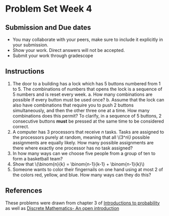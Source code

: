 # Problem Set Week 4

## Submission and Due dates

- You may collaborate with your peers, make sure to include it explicitly in your submission.
- Show your work. Direct answers will not be accepted.
- Submit your work through gradescope

## Instructions

1. The door to a building has a lock which has 5 buttons numbered from 1 to 5. The combinations of numbers that opens the lock is a sequence of 5 numbers and is reset every week.
   a. How many combinations are possible if every button must be used once?
   b. Assume that the lock can also have combinations that require you to push 2 buttons simultaneously, and then the other three one at a time. How many combinations does this permit? To clarify, in a sequence of 5 buttons, 2 consecutive buttons **must** be pressed at the same time to be considered correct.
2. A computer has 3 processors that receive *n* tasks. Tasks are assigned to the processors purely at random, meaning that all \\(3^n\\) possible assignments are equally likely. How many possible assignments are there where exactly one processor has no task assigned?
3. In how many ways can we choose five people from a group of ten to form a basketball team?
4. Show that \\(\binom{n}{k} =  \binom{n-1}{k-1} + \binom{n-1}{k}\\)
5. Someone wants to color their fingernails on one hand using at most 2 of the colors red, yellow, and blue. How many ways can they do this?

## References

These problems were drawn from chapter 3 of [Introductions to probability](https://open.umn.edu/opentextbooks/textbooks/21) as well as [Discrete Mathematics- An open introduction](https://discrete.openmathbooks.org/dmoi3/sec_comb-proofs.html)
